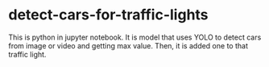 # detect-cars-for-traffic-lights
This is python in jupyter notebook. It is model that uses YOLO to detect cars from image or video and getting max value. Then, it is added one to that traffic light.
